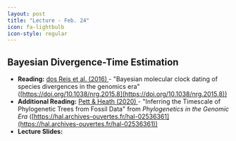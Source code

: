 ```yaml
---
layout: post
title: "Lecture - Feb. 24"
icon: fa-lightbulb
icon-style: regular
---
```


## Bayesian Divergence-Time Estimation


* **Reading:** [dos Reis et al. (2016) <i class="fas fa-file-pdf"></i> ](https://www.nature.com/articles/nrg.2015.8.pdf) - "Bayesian molecular clock dating of species divergences in the genomics era" ([https://doi.org/10.1038/nrg.2015.8](https://doi.org/10.1038/nrg.2015.8))
* **Additional Reading:** [Pett & Heath (2020) <i class="fas fa-file-pdf"></i>](https://hal.archives-ouvertes.fr/hal-02536361/document) - "Inferring the Timescale of Phylogenetic Trees from Fossil Data" from _Phylogenetics in the Genomic Era_ ([https://hal.archives-ouvertes.fr/hal-02536361](https://hal.archives-ouvertes.fr/hal-02536361))
* **Lecture Slides:** <!-- [<i class="fas fa-chalkboard-teacher"></i>]() -->

